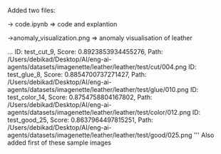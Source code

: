 Added two files:


-> code.ipynb => code and explantion


->anomaly_visualization.png => anomaly visualisation of leather


...
ID: test_cut_9, Score: 0.8923853934455276, Path: /Users/debikad/Desktop/AI/eng-ai-agents/datasets/imagenette/leather/leather/test/cut/004.png
ID: test_glue_8, Score: 0.8854700737271427, Path: /Users/debikad/Desktop/AI/eng-ai-agents/datasets/imagenette/leather/leather/test/glue/010.png
ID: test_color_14, Score: 0.8754758804167802, Path: /Users/debikad/Desktop/AI/eng-ai-agents/datasets/imagenette/leather/leather/test/color/012.png
ID: test_good_25, Score: 0.8637964497815251, Path: /Users/debikad/Desktop/AI/eng-ai-agents/datasets/imagenette/leather/leather/test/good/025.png
'''
Also added first of these sample images 
